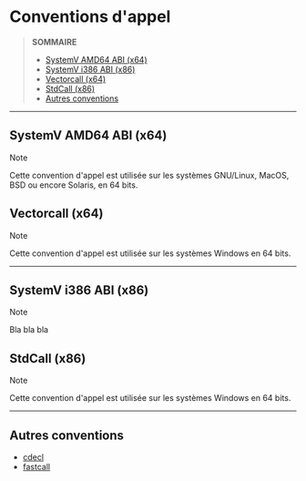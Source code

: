 # Conventions d'appel

> **SOMMAIRE**
> + [SystemV AMD64 ABI (x64)](#systemv-amd64-abi-x64)
> + [SystemV i386 ABI (x86)](#systemv-i386-abi-x86)
> + [Vectorcall (x64)](#vectorcall-x64)
> + [StdCall (x86)](#stdcall-x86)
> + [Autres conventions](#autres-conventions)

---

## SystemV AMD64 ABI (x64)

> [!NOTE]
> Cette convention d'appel est utilisée sur les systèmes GNU/Linux, MacOS, BSD ou encore Solaris, en 64 bits.

## Vectorcall (x64)

> [!NOTE]
> Cette convention d'appel est utilisée sur les systèmes Windows en 64 bits.

---

## SystemV i386 ABI (x86)

> [!NOTE]
> Bla bla bla

## StdCall (x86)

> [!NOTE]
> Cette convention d'appel est utilisée sur les systèmes Windows en 64 bits.

---

## Autres conventions

+ [cdecl](https://learn.microsoft.com/en-us/cpp/cpp/cdecl)
+ [fastcall](https://learn.microsoft.com/en-us/cpp/cpp/fastcall)

<!--
> [!NOTE]
> + Les **registres conservés** (_callee-saved_) doivent être sauvegardés par la fonction appelée avant leur modification.
> + Les **registres volatiles** (_caller-saved_) doivent être sauvegardés par la fonction appelante avant leur modification.

## GNU/Linux

### 64 bits

> [SystemV AMD64](https://cs61.seas.harvard.edu/site/pdf/x86-64-abi-20210928.pdf)

|/|DESCRIPTION|
|--:|:--|
|Paramères<br>_(dans l'ordre)_|<ins>Entiers 64 bits</ins> :<br>1<sup>er</sup> : `RDI`<br>2<sup>e</sup> : `RSI`<br>3<sup>e</sup> : `RDX`<br>4<sup>e</sup> : `RCX`<br>5<sup>e</sup> : `R8`<br>6<sup>e</sup> : `R9`|
|Paramètres supplémentaires|pile (_de droite à gauche_)|
|Valeur de retour|`RAX` ou `RDX` + `RAX`<br><br>`XMM0` `XMM1`|
|Registres conservés<br>_(callee-saved)_|`RBX` `RBP` `RSP` `R12` `R13` `R14` `R15`|
|Registres volatiles<br>_(caller-saved)_|`RAX` `RCX` `RDX` `RSI` `RDI` `R8` `R9` `R10` `R11`<br><br>`XMM0` `XMM1` `XMM2` `XMM3` `XMM4` `XMM5` `XMM6` `XMM7`<br>`XMM8` `XMM9` `XMM10` `XMM11` `XMM12` `XMM13` `XMM14` `XMM15`<br><br>`YMM0` `YMM1` `YMM2` `YMM3` `YMM4` `YMM5` `YMM6` `YMM7`<br>`YMM8` `YMM9` `YMM10` `YMM11` `YMM12` `YMM13` `YMM14` `YMM15`<br><br>`ZMM0` `ZMM1` `ZMM2` `ZMM3` `ZMM4` `ZMM5` `ZMM6` `ZMM7`<br>`ZMM8` `ZMM9` `ZMM10` `ZMM11` `ZMM12` `ZMM13` `ZMM14` `ZMM15`|

### 32 bits

> [SystemV Intel386](https://www.sco.com/developers/devspecs/abi386-4.pdf)

|/|DESCRIPTION|
|--:|:--|
|Paramères<br>_(dans l'ordre)_|`EBX` `ECX` `EDX` `ESI` `EDI` `EBP`|
|Valeur de retour|`EAX` ou `EDX` + `EAX`|
|Registres conservés<br>_(callee-saved)_||
|Registres volatiles<br>_(caller-saver)_||

---

## Windows

### 64 bits

> [Microsoft x64 vectorcall](https://learn.microsoft.com/en-us/cpp/cpp/vectorcall)

|/|DESCRIPTION|
|--:|:--|
|Paramères<br>_(dans l'ordre)_|`RCX` `RDX` `R8` `R9` : entiers de 64 bits<br>`XMM0` `XMM1` `XMM2` `XMM3` `XMM4` `XMM5` : flottants de 128 bits<br>`YMM0` `YMM1` `YMM2` `YMM3` `YMM4` `YMM5` : flottants de 256 bits|
|Paramètres supplémentaires|pile (_de droite à gauche_)|
|Valeur de retour|`RAX` (entier : 64 bits)<br>`XMM0` (flottant : 128 bits)|
|Registres conservés<br>_(callee-saved)_|`RBX`, `RDI`, `RSI`, `RBP`, `RSP`, `R12`, `R13`, `R14`, `R15`<br>`XMM6`, `XMM7`, `XMM8`, `XMM9`, `XMM10`, `XMM11`, `XMM12`, `XMM13`, `XMM14`, `XMM15`|
|Registres volatiles<br>_(caller-saved)_|`RAX`, `RCX`, `RDX`, `R8`, `R9`, `R10`, `R11`<br>`XMM0`, `XMM1`, `XMM2`, `XMM3`, `XMM4`, `XMM5`|

### 32 bits

> [Microsoft StdCall](https://learn.microsoft.com/en-us/cpp/cpp/stdcall)

|/|DESCRIPTION|
|--:|:--|
|Paramères<br>_(dans l'ordre)_|pile (_de droite à gauche_)|
|Valeur de retour|`EAX`|
-->
